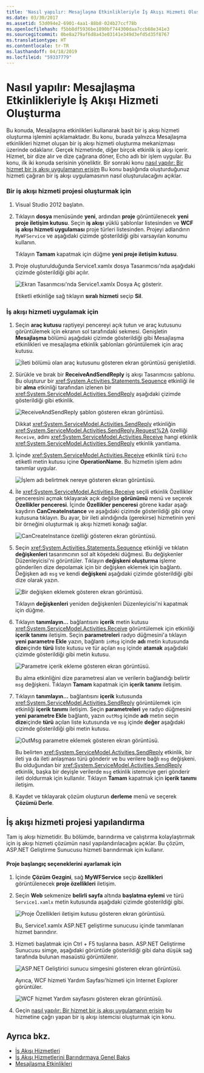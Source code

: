 ```yaml
---
title: 'Nasıl yapılır: Mesajlaşma Etkinlikleriyle İş Akışı Hizmeti Oluşturma'
ms.date: 03/30/2017
ms.assetid: 53d094e2-6901-4aa1-88b8-024b27ccf78b
ms.openlocfilehash: f5bb8df5936be1890bf744300daa7ccb68e341e3
ms.sourcegitcommit: 0be8a279af6d8a43e03141e349d3efd5d35f8767
ms.translationtype: HT
ms.contentlocale: tr-TR
ms.lasthandoff: 04/18/2019
ms.locfileid: "59337779"
---
```

# <a name="how-to-create-a-workflow-service-with-messaging-activities"></a>Nasıl yapılır: Mesajlaşma Etkinlikleriyle İş Akışı Hizmeti Oluşturma
Bu konuda, Mesajlaşma etkinlikleri kullanarak basit bir iş akışı hizmeti oluşturma işlemini açıklamaktadır. Bu konu, burada yalnızca Mesajlaşma etkinlikleri hizmet oluşan bir iş akışı hizmeti oluşturma mekanizması üzerinde odaklanır. Gerçek hizmetinde, diğer birçok etkinlik iş akışı içerir. Hizmet, bir dize alır ve dize çağırana döner, Echo adlı bir işlem uygular. Bu konu, ilk iki konuda serisinin yöneliktir. Bir sonraki konu [nasıl yapılır: Bir hizmet bir iş akışı uygulamanın erişim](../../../../docs/framework/wcf/feature-details/how-to-access-a-service-from-a-workflow-application.md) Bu konu başlığında oluşturduğunuz hizmeti çağıran bir iş akışı uygulamasının nasıl oluşturulacağını açıklar.  
  
### <a name="to-create-a-workflow-service-project"></a>Bir iş akışı hizmeti projesi oluşturmak için  
  
1. Visual Studio 2012 başlatın.  
  
2. Tıklayın **dosya** menüsünde **yeni**, ardından **proje** görüntülenecek **yeni proje iletişim kutusu**. Seçin **iş akışı** yüklü şablonlar listesinden ve **WCF iş akışı hizmeti uygulaması** proje türleri listesinden. Projeyi adlandırın `MyWFService` ve aşağıdaki çizimde gösterildiği gibi varsayılan konumu kullanın.  
  
     Tıklayın **Tamam** kapatmak için düğme **yeni proje iletişim kutusu**.  
  
3. Proje oluşturulduğunda Service1.xamlx dosya Tasarımcısı'nda aşağıdaki çizimde gösterildiği gibi açılır.  
  
     ![Ekran Tasarımcısı'nda Service1.xamlx Dosya Aç gösterir.](./media/how-to-create-a-workflow-service-with-messaging-activities/default-workflow-service.jpg)  
  
     Etiketli etkinliğe sağ tıklayın **sıralı hizmeti** seçip **Sil**.  
  
### <a name="to-implement-the-workflow-service"></a>İş akışı hizmeti uygulamak için  
  
1. Seçin **araç kutusu** raptiyeyi pencereyi açık tutun ve araç kutusunu görüntülemek için ekranın sol tarafındaki sekmesi. Genişletin **Mesajlaşma** bölümü aşağıdaki çizimde gösterildiği gibi Mesajlaşma etkinlikleri ve mesajlaşma etkinlik şablonları görüntülemek için araç kutusu.  
  
     ![İleti bölümü olan araç kutusunu gösteren ekran görüntüsü genişletildi.](./media/how-to-create-a-workflow-service-with-messaging-activities/toolbox-messaging-section.jpg)  
  
2. Sürükle ve bırak bir **ReceiveAndSendReply** iş akışı Tasarımcısı şablonu. Bu oluşturur bir <xref:System.Activities.Statements.Sequence> etkinliği ile bir **alma** etkinliği tarafından izlenen bir <xref:System.ServiceModel.Activities.SendReply> aşağıdaki çizimde gösterildiği gibi etkinlik.  
  
     ![ReceiveAndSendReply şablon gösteren ekran görüntüsü.](./media/how-to-create-a-workflow-service-with-messaging-activities/receiveandsendreply-template.jpg)  
  
     Dikkat <xref:System.ServiceModel.Activities.SendReply> etkinliğin <xref:System.ServiceModel.Activities.SendReply.Request%2A> özelliği `Receive`, adını <xref:System.ServiceModel.Activities.Receive> hangi etkinlik <xref:System.ServiceModel.Activities.SendReply> etkinlik yanıtlama.  
  
3. İçinde <xref:System.ServiceModel.Activities.Receive> etkinlik türü `Echo` etiketli metin kutusu içine **OperationName**. Bu hizmetin işlem adını tanımlar uygular.  
  
     ![İşlem adı belirtmek nereye gösteren ekran görüntüsü.](./media/how-to-create-a-workflow-service-with-messaging-activities/define-operation-name.jpg)  
  
4. İle <xref:System.ServiceModel.Activities.Receive> seçili etkinlik Özellikler penceresini açmak tıklayarak açık değilse **görünümü** menü ve seçerek **Özellikler penceresi**. İçinde **Özellikler penceresi** görene kadar aşağı kaydırın **CanCreateInstance** ve aşağıdaki çizimde gösterildiği gibi onay kutusuna tıklayın. Bu ayar, bir ileti alındığında (gerekirse) hizmetinin yeni bir örneğini oluşturmak iş akışı hizmeti konağı sağlar.  
  
     ![CanCreateInstance özelliği gösteren ekran görüntüsü.](./media/how-to-create-a-workflow-service-with-messaging-activities/cancreateinstance-property.jpg)  
  
5. Seçin <xref:System.Activities.Statements.Sequence> etkinliği ve tıklatın **değişkenleri** tasarımcının sol alt köşedeki düğmesi. Bu değişkenler Düzenleyicisi'ni görüntüler. Tıklayın **değişkeni oluşturma** işleme gönderilen dize depolamak için bir değişken eklemek için bağlantı. Değişken adı `msg` ve kendi **değişkeni** aşağıdaki çizimde gösterildiği gibi dize olarak yazın.  
  
     ![Bir değişken eklemek gösteren ekran görüntüsü.](./media/how-to-create-a-workflow-service-with-messaging-activities/add-variable-msg-string.jpg)  
  
     Tıklayın **değişkenleri** yeniden değişkenleri Düzenleyicisi'ni kapatmak için düğme.  
  
6. Tıklayın **tanımlayın...** bağlantısını **içerik** metin kutusu <xref:System.ServiceModel.Activities.Receive> görüntülemek için etkinliği **içerik tanımı** iletişim. Seçin **parametreleri** radyo düğmesini'a tıklayın **yeni parametre Ekle** yazın, bağlantı `inMsg` içinde **adı** metin kutusunda **dize**içinde **türü** liste kutusu ve tür açılan `msg` içinde **atamak** aşağıdaki çizimde gösterildiği gibi metin kutusu.  
  
     ![Parametre içerik ekleme gösteren ekran görüntüsü.](./media/how-to-create-a-workflow-service-with-messaging-activities/adding-parameters-content.jpg)  
  
     Bu alma etkinliğini dize parametresi alan ve verilerin bağlandığı belirtir `msg` değişkeni. Tıklayın **Tamam** kapatmak için **içerik tanımı** iletişim.  
  
7. Tıklayın **tanımlayın...**  bağlantısını **içerik** kutusunda <xref:System.ServiceModel.Activities.SendReply> görüntülemek için etkinliği **içerik tanımı** iletişim. Seçin **parametreleri** ye radyo düğmesini **yeni parametre Ekle** bağlantı, yazın `outMsg` içinde **adı** metin seçin **dize**içinde **türü** açılan liste kutusunda ve `msg` içinde **değer** aşağıdaki çizimde gösterildiği gibi metin kutusu.  
  
     ![OutMsg parametre eklemek gösteren ekran görüntüsü.](./media/how-to-create-a-workflow-service-with-messaging-activities/outmsg-parameters-content.jpg)  
  
     Bu belirten <xref:System.ServiceModel.Activities.SendReply> etkinlik, bir ileti ya da ileti anlaşması türü gönderir ve bu verilere bağlı `msg` değişkeni. Bu olduğundan bir <xref:System.ServiceModel.Activities.SendReply> etkinlik, başka bir deyişle verilerde `msg` etkinlik istemciye geri gönderir ileti doldurmak için kullanılır. Tıklayın **Tamam** kapatmak için **içerik tanımı** iletişim.  
  
8. Kaydet ve tıklayarak çözüm oluşturun **derleme** menü ve seçerek **Çözümü Derle**.  
  
## <a name="configure-the-workflow-service-project"></a>İş akışı hizmeti projesi yapılandırma  
 Tam iş akışı hizmetidir. Bu bölümde, barındırma ve çalıştırma kolaylaştırmak için iş akışı hizmeti çözümün nasıl yapılandırılacağını açıklar. Bu çözüm, ASP.NET Geliştirme Sunucusu hizmeti barındırmak için kullanır.  
  
#### <a name="to-set-project-start-up-options"></a>Proje başlangıç seçeneklerini ayarlamak için  
  
1. İçinde **Çözüm Gezgini**, sağ **MyWFService** seçip **özellikleri** görüntülenecek **proje özellikleri** iletişim.  
  
2. Seçin **Web** sekmenize **belirli sayfa** altında **başlatma eylemi** ve türü `Service1.xamlx` metin kutusunda aşağıdaki çizimde gösterildiği gibi.  
  
     ![Proje Özellikleri iletişim kutusu gösteren ekran görüntüsü.](./media/how-to-create-a-workflow-service-with-messaging-activities/project-properties-dialog.jpg)  
  
     Bu, Service1.xamlx ASP.NET geliştirme sunucusu içinde tanımlanan hizmet barındırır.  
  
3. Hizmeti başlatmak için Ctrl + F5 tuşlarına basın. ASP.NET Geliştirme Sunucusu simge, aşağıdaki görüntüde gösterildiği gibi daha düşük sağ tarafında bulunan masaüstü görüntülenir.  
  
     ![ASP.NET Geliştirici sunucu simgesini gösteren ekran görüntüsü.](./media/how-to-create-a-workflow-service-with-messaging-activities/asp-net-dev-server-icon.jpg)  
  
     Ayrıca, WCF hizmeti Yardım Sayfası'hizmeti için Internet Explorer görüntüler.  
  
     ![WCF hizmet Yardım sayfasını gösteren ekran görüntüsü.](./media/how-to-create-a-workflow-service-with-messaging-activities/wcf-service-help-page.jpg)  
  
4. Geçin [nasıl yapılır: Bir hizmet bir iş akışı uygulamanın erişim](../../../../docs/framework/wcf/feature-details/how-to-access-a-service-from-a-workflow-application.md) bu hizmetine çağrı yapan bir iş akışı istemcisi oluşturmak için konu.  
  
## <a name="see-also"></a>Ayrıca bkz.

- [İş Akışı Hizmetleri](../../../../docs/framework/wcf/feature-details/workflow-services.md)
- [İş Akışı Hizmetlerini Barındırmaya Genel Bakış](../../../../docs/framework/wcf/feature-details/hosting-workflow-services-overview.md)
- [Mesajlaşma Etkinlikleri](../../../../docs/framework/wcf/feature-details/messaging-activities.md)

